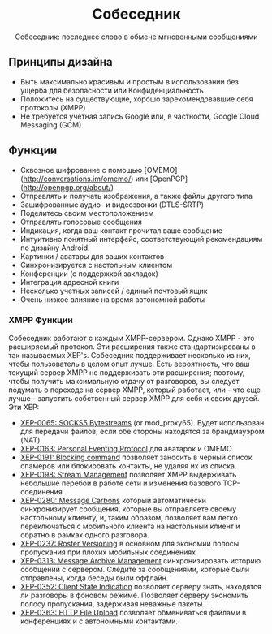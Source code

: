 <h1 align="center">Собеседник</h1>

<p align="center">Собеседник: последнее слово в обмене мгновенными сообщениями </p>


## Принципы дизайна

* Быть максимально красивым и простым в использовании без ущерба для безопасности или
  Конфиденциальность
* Положитесь на существующие, хорошо зарекомендовавшие себя протоколы (XMPP)
* Не требуется учетная запись Google или, в частности, Google Cloud Messaging (GCM). 

## Функции

* Сквозное шифрование с помощью [OMEMO] (http://conversations.im/omemo/) или [OpenPGP] (http://openpgp.org/about/)
* Отправлять и получать изображения, а также файлы другого типа
* Зашифрованные аудио- и видеозвонки (DTLS-SRTP)
* Поделитесь своим местоположением
* Отправлять голосовые сообщения
* Индикация, когда ваш контакт прочитал ваше сообщение
* Интуитивно понятный интерфейс, соответствующий рекомендациям по дизайну Android.
* Картинки / аватары для ваших контактов
* Синхронизируется с настольным клиентом
* Конференции (с поддержкой закладок)
* Интеграция адресной книги
* Несколько учетных записей / единый почтовый ящик
* Очень низкое влияние на время автономной работы 

### XMPP Функции

Собеседник работают с каждым XMPP-сервером. Однако XMPP - это
расширяемый протокол. Эти расширения также стандартизированы в так называемых
XEP's. Собеседник поддерживает несколько из них, чтобы пользователь в целом
опыт лучше. Есть вероятность, что ваш текущий сервер XMPP не
поддерживать эти расширения; поэтому, чтобы получить максимальную отдачу от разговоров, вы
следует подумать о переходе на сервер XMPP, который работает, или - что еще лучше -
запустить собственный сервер XMPP для себя и своих друзей. Эти XEP: 

* [XEP-0065: SOCKS5 Bytestreams](http://xmpp.org/extensions/xep-0065.html) (or mod_proxy65). Будет использован для передачи
  файлов, если обе стороны находятся за брандмауэром (NAT). 
* [XEP-0163: Personal Eventing Protocol](http://xmpp.org/extensions/xep-0163.html) для аватарок и OMEMO.
* [XEP-0191: Blocking command](http://xmpp.org/extensions/xep-0191.html) позволяет заносить в черный список спамеров или 
  блокировать контакты, не удаляя их из списка. 
* [XEP-0198: Stream Management](http://xmpp.org/extensions/xep-0198.html) позволяет XMPP выдерживать небольшие перебои 
  в работе сети и изменения базового TCP-соединения .
* [XEP-0280: Message Carbons](http://xmpp.org/extensions/xep-0280.html) который автоматически синхронизирует сообщения, 
  которые вы отправляете своему настольному клиенту, и, таким образом, позволяет вам легко переключаться с мобильного 
  клиента на настольный клиент и обратно в рамках одного разговора. 
* [XEP-0237: Roster Versioning](http://xmpp.org/extensions/xep-0237.html) в основном для экономии полосы пропускания 
  при плохих мобильных соединениях 
* [XEP-0313: Message Archive Management](http://xmpp.org/extensions/xep-0313.html) синхронизировать историю сообщений 
  с сервером. Следите за сообщениями, которые были отправлены, когда беседы были оффлайн.
* [XEP-0352: Client State Indication](http://xmpp.org/extensions/xep-0352.html) позволяет серверу знать, находятся 
  ли разговоры в фоновом режиме. Позволяет серверу экономить полосу пропускания, задерживая неважные пакеты.
* [XEP-0363: HTTP File Upload](http://xmpp.org/extensions/xep-0363.html) позволяет обмениваться файлами в конференциях 
  и с автономными контактами.
